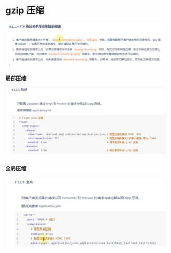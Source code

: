 # gzip 压缩

![](../.gitbook/assets/image%20%28414%29.png)

### 局部压缩

![](../.gitbook/assets/image%20%28401%29.png)

### 全局压缩

![](../.gitbook/assets/image%20%28382%29.png)

